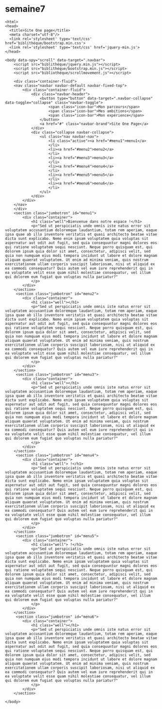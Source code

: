 # semaine7
<!DOCTYPE html>                  
    <html>
    <head>        
      <title>Site One page</title>                
      <meta charset="utf-8"/>    
      <link rel='stylesheet' type='text/css' href='biblithéque/bootstrap.min.css'>
      <link rel='stylesheet' type='text/css' href='jquery-min.js'>
    </head>
    
    <body data-spy="scroll" data-target=".navbar">
        <script src="biblithéque/jquery.min.js"></script>
        <script src="biblithéque/bootstrap.min.js"></script>
        <script src="bibliothéque/scrollmovement.js"></script> 
                            
        <div class="container-fluid">
        <nav class="navbar navbar-default navbar-fixed-top">
            <div class="container-fluid">
                <div class="navbar-header">
                    <button type="button" data-target=".navbar-collapse" data-toggle="collapse" class="navbar-toggle">
                        <span class="icon-bar">Mon parcours</span>
                        <span class="icon-bar">Mes ambitions</span>
                        <span class="icon-bar">Mon expérience</span>
                    </button>
                    <a href="#" class="navbar-brand">Site One Page</a>
                </div>
                <div class="collapse navbar-collapse">
                    <ul class="nav navbar-nav">
                        <li class="active"><a href="#menu1">menu1</a>
                        </li>
                        <li><a href="#menu2">menu2</a>
                        </li>
                        <li><a href="#menu3">menu3</a>
                        </li>
                        <li><a href="#menu4">menu4</a>
                        </li>
                        <li><a href="#menu5">menu5</a>
                        </li>
                        <li><a href="#menu6">menu6</a>
                        </li>
                    </ul>
                </div>
            </div>
        </nav>
        </div>
        <section class="jumbotron" id="menu1">
            <div class="container">
                <h1 class="well">Bienvenue dans notre espace !</h1>
                <p>"Sed ut perspiciatis unde omnis iste natus error sit voluptatem accusantium doloremque laudantium, totam rem aperiam, eaque ipsa quae ab illo inventore veritatis et quasi architecto beatae vitae dicta sunt explicabo. Nemo enim ipsam voluptatem quia voluptas sit aspernatur aut odit aut fugit, sed quia consequuntur magni dolores eos qui ratione voluptatem sequi nesciunt. Neque porro quisquam est, qui dolorem ipsum quia dolor sit amet, consectetur, adipisci velit, sed quia non numquam eius modi tempora incidunt ut labore et dolore magnam aliquam quaerat voluptatem. Ut enim ad minima veniam, quis nostrum exercitationem ullam corporis suscipit laboriosam, nisi ut aliquid ex ea commodi consequatur? Quis autem vel eum iure reprehenderit qui in ea voluptate velit esse quam nihil molestiae consequatur, vel illum qui dolorem eum fugiat quo voluptas nulla pariatur?"
                </p>
            </div>
        </section>
         <section class="jumbotron" id="menu2">
            <div class="container">
                <h1 class="well"></h1>
                <p>"Sed ut perspiciatis unde omnis iste natus error sit voluptatem accusantium doloremque laudantium, totam rem aperiam, eaque ipsa quae ab illo inventore veritatis et quasi architecto beatae vitae dicta sunt explicabo. Nemo enim ipsam voluptatem quia voluptas sit aspernatur aut odit aut fugit, sed quia consequuntur magni dolores eos qui ratione voluptatem sequi nesciunt. Neque porro quisquam est, qui dolorem ipsum quia dolor sit amet, consectetur, adipisci velit, sed quia non numquam eius modi tempora incidunt ut labore et dolore magnam aliquam quaerat voluptatem. Ut enim ad minima veniam, quis nostrum exercitationem ullam corporis suscipit laboriosam, nisi ut aliquid ex ea commodi consequatur? Quis autem vel eum iure reprehenderit qui in ea voluptate velit esse quam nihil molestiae consequatur, vel illum qui dolorem eum fugiat quo voluptas nulla pariatur?"
                </p>
            </div>
        </section>
         <section class="jumbotron" id="menu3">
            <div class="container">
                <h1 class="well"></h1>
                <p>"Sed ut perspiciatis unde omnis iste natus error sit voluptatem accusantium doloremque laudantium, totam rem aperiam, eaque ipsa quae ab illo inventore veritatis et quasi architecto beatae vitae dicta sunt explicabo. Nemo enim ipsam voluptatem quia voluptas sit aspernatur aut odit aut fugit, sed quia consequuntur magni dolores eos qui ratione voluptatem sequi nesciunt. Neque porro quisquam est, qui dolorem ipsum quia dolor sit amet, consectetur, adipisci velit, sed quia non numquam eius modi tempora incidunt ut labore et dolore magnam aliquam quaerat voluptatem. Ut enim ad minima veniam, quis nostrum exercitationem ullam corporis suscipit laboriosam, nisi ut aliquid ex ea commodi consequatur? Quis autem vel eum iure reprehenderit qui in ea voluptate velit esse quam nihil molestiae consequatur, vel illum qui dolorem eum fugiat quo voluptas nulla pariatur?"
                </p>
            </div>
        </section>
         <section class="jumbotron" id="menu4">
            <div class="container">
                <h1 class="well"> !</h1>
                <p>"Sed ut perspiciatis unde omnis iste natus error sit voluptatem accusantium doloremque laudantium, totam rem aperiam, eaque ipsa quae ab illo inventore veritatis et quasi architecto beatae vitae dicta sunt explicabo. Nemo enim ipsam voluptatem quia voluptas sit aspernatur aut odit aut fugit, sed quia consequuntur magni dolores eos qui ratione voluptatem sequi nesciunt. Neque porro quisquam est, qui dolorem ipsum quia dolor sit amet, consectetur, adipisci velit, sed quia non numquam eius modi tempora incidunt ut labore et dolore magnam aliquam quaerat voluptatem. Ut enim ad minima veniam, quis nostrum exercitationem ullam corporis suscipit laboriosam, nisi ut aliquid ex ea commodi consequatur? Quis autem vel eum iure reprehenderit qui in ea voluptate velit esse quam nihil molestiae consequatur, vel illum qui dolorem eum fugiat quo voluptas nulla pariatur?"
                </p>
            </div>
        </section>
         <section class="jumbotron" id="menu5">
            <div class="container">
                <h1 class="well"> !</h1>
                <p>"Sed ut perspiciatis unde omnis iste natus error sit voluptatem accusantium doloremque laudantium, totam rem aperiam, eaque ipsa quae ab illo inventore veritatis et quasi architecto beatae vitae dicta sunt explicabo. Nemo enim ipsam voluptatem quia voluptas sit aspernatur aut odit aut fugit, sed quia consequuntur magni dolores eos qui ratione voluptatem sequi nesciunt. Neque porro quisquam est, qui dolorem ipsum quia dolor sit amet, consectetur, adipisci velit, sed quia non numquam eius modi tempora incidunt ut labore et dolore magnam aliquam quaerat voluptatem. Ut enim ad minima veniam, quis nostrum exercitationem ullam corporis suscipit laboriosam, nisi ut aliquid ex ea commodi consequatur? Quis autem vel eum iure reprehenderit qui in ea voluptate velit esse quam nihil molestiae consequatur, vel illum qui dolorem eum fugiat quo voluptas nulla pariatur?"
                </p>
            </div>
        </section>
         <section class="jumbotron" id="menu6">
            <div class="container">
                <h1 class="well"></h1>
                <p>"Sed ut perspiciatis unde omnis iste natus error sit voluptatem accusantium doloremque laudantium, totam rem aperiam, eaque ipsa quae ab illo inventore veritatis et quasi architecto beatae vitae dicta sunt explicabo. Nemo enim ipsam voluptatem quia voluptas sit aspernatur aut odit aut fugit, sed quia consequuntur magni dolores eos qui ratione voluptatem sequi nesciunt. Neque porro quisquam est, qui dolorem ipsum quia dolor sit amet, consectetur, adipisci velit, sed quia non numquam eius modi tempora incidunt ut labore et dolore magnam aliquam quaerat voluptatem. Ut enim ad minima veniam, quis nostrum exercitationem ullam corporis suscipit laboriosam, nisi ut aliquid ex ea commodi consequatur? Quis autem vel eum iure reprehenderit qui in ea voluptate velit esse quam nihil molestiae consequatur, vel illum qui dolorem eum fugiat quo voluptas nulla pariatur?"
                </p>
            </div>
        </section>
        
    </body>
</html>

